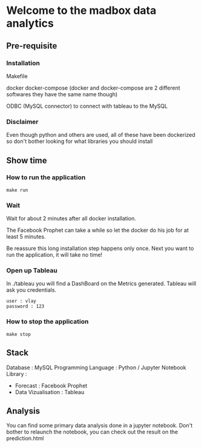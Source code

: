 # Welcome to the madbox data analytics
## Pre-requisite
### Installation
Makefile

docker
docker-compose
(docker and docker-compose are 2 different softwares they have the same name though)

ODBC (MySQL connector) to connect with tableau to the MySQL

### Disclaimer
Even though python and others are used, all of these have been dockerized so don't bother looking for what libraries you should install

## Show time
### How to run the application
```
make run
```

### Wait
Wait for about 2 minutes after all docker installation.

The Facebook Prophet can take a while so let the docker do his job for at least 5 minutes.

Be reassure this long installation step happens only once.
Next you want to run the application, it will take no time!

### Open up Tableau
In ./tableau you will find a DashBoard on the Metrics generated.
Tableau will ask you credentials.
```
user : vlay
password : 123
```

### How to stop the application
```
make stop
```

## Stack
Database : MySQL
Programming Language : Python / Jupyter Notebook
Library :
- Forecast : Facebook Prophet
- Data Vizualisation : Tableau

## Analysis
You can find some primary data analysis done in a jupyter notebook.
Don't bother to relaunch the notebook, you can check out the result on the prediction.html